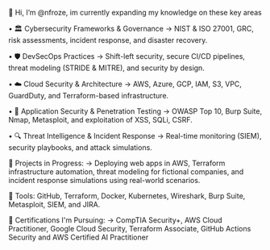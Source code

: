 👋 Hi, I’m @nfroze, im currently expanding my knowledge on these key areas

• 🏛 Cybersecurity Frameworks & Governance
 → NIST & ISO 27001, GRC, risk assessments, incident response, and disaster recovery.

• 🛡 DevSecOps Practices
 → Shift-left security, secure CI/CD pipelines, threat modeling (STRIDE & MITRE), and security by design.

• ☁️ Cloud Security & Architecture
 → AWS, Azure, GCP, IAM, S3, VPC, GuardDuty, and Terraform-based infrastructure.

• 🐞 Application Security & Penetration Testing
 → OWASP Top 10, Burp Suite, Nmap, Metasploit, and exploitation of XSS, SQLi, CSRF.

• 🔍 Threat Intelligence & Incident Response
 → Real-time monitoring (SIEM), security playbooks, and attack simulations.


🧪 Projects in Progress: → Deploying web apps in AWS, Terraform infrastructure automation, threat modeling for fictional companies, and incident response simulations using real-world scenarios.

🧰 Tools: GitHub, Terraform, Docker, Kubernetes, Wireshark, Burp Suite, Metasploit, SIEM, and JIRA.

📜 Certifications I'm Pursuing: → CompTIA Security+, AWS Cloud Practitioner, Google Cloud Security, Terraform Associate, GitHub Actions Security and AWS Certified AI Practitioner
